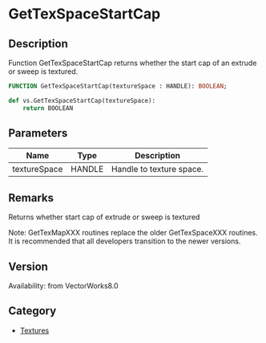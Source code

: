 # GetTexSpaceStartCap

## Description
Function GetTexSpaceStartCap returns whether the start cap of an extrude or sweep is textured.

```pascal
FUNCTION GetTexSpaceStartCap(textureSpace : HANDLE): BOOLEAN;
```

```python
def vs.GetTexSpaceStartCap(textureSpace):
    return BOOLEAN
```

## Parameters
|Name|Type|Description|
|---|---|---|
|textureSpace|HANDLE|Handle to texture space.|

## Remarks
Returns whether start cap of extrude or sweep is textured

Note: GetTexMapXXX routines replace the older GetTexSpaceXXX routines.  It is recommended that all developers transition to the newer versions.

## Version
Availability: from VectorWorks8.0

## Category
* [Textures](../Categories/Textures.md)
